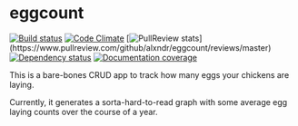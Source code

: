 eggcount
========

[![Build status](https://travis-ci.org/alxndr/eggcount.svg?branch=master)](https://travis-ci.org/alxndr/eggcount)
[![Code Climate](https://codeclimate.com/github/alxndr/eggcount.png)](https://codeclimate.com/github/alxndr/eggcount)
[![PullReview stats](https://www.pullreview.com/github/alxndr/eggcount/badges/master.svg?)](https://www.pullreview.com/github/alxndr/eggcount/reviews/master)
[![Dependency status](https://gemnasium.com/alxndr/eggcount.svg)](https://gemnasium.com/alxndr/eggcount)
[![Documentation coverage](http://inch-ci.org/github/alxndr/eggcount.svg?branch=master)](http://inch-ci.org/github/alxndr/eggcount)

This is a bare-bones CRUD app to track how many eggs your chickens are laying.

Currently, it generates a sorta-hard-to-read graph with some average egg laying counts over the course of a year.
